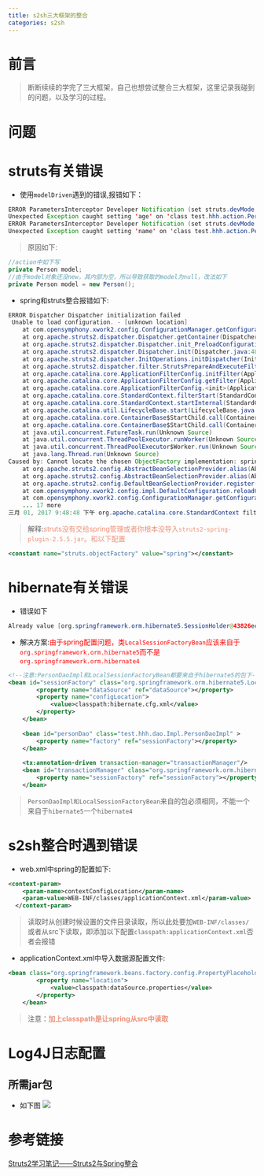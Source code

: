 ```yaml
---
title: s2sh三大框架的整合
categories: s2sh
---
```

# 前言
> 断断续续的学完了三大框架，自己也想尝试整合三大框架，这里记录我碰到的问题，以及学习的过程。

# 问题
# struts有关错误
- 使用`modelDriven`遇到的错误,报错如下：

``` java
ERROR ParametersInterceptor Developer Notification (set struts.devMode to false to disable this message):
Unexpected Exception caught setting 'age' on 'class test.hhh.action.PersonAction: Error setting expression 'age' with value '20'
ERROR ParametersInterceptor Developer Notification (set struts.devMode to false to disable this message):
Unexpected Exception caught setting 'name' on 'class test.hhh.action.PersonAction: Error setting expression 'name' with value 'hhh'
```
> 原因如下:

``` java
//action中如下写
private Person model;
//由于model对象还没new，其内部为空，所以导致获取的model为null，改法如下
private Person model = new Person();
```

- spring和struts整合报错如下:
``` java
ERROR Dispatcher Dispatcher initialization failed
 Unable to load configuration. - [unknown location]
	at com.opensymphony.xwork2.config.ConfigurationManager.getConfiguration(ConfigurationManager.java:70)
	at org.apache.struts2.dispatcher.Dispatcher.getContainer(Dispatcher.java:906)
	at org.apache.struts2.dispatcher.Dispatcher.init_PreloadConfiguration(Dispatcher.java:445)
	at org.apache.struts2.dispatcher.Dispatcher.init(Dispatcher.java:486)
	at org.apache.struts2.dispatcher.InitOperations.initDispatcher(InitOperations.java:75)
	at org.apache.struts2.dispatcher.filter.StrutsPrepareAndExecuteFilter.init(StrutsPrepareAndExecuteFilter.java:63)
	at org.apache.catalina.core.ApplicationFilterConfig.initFilter(ApplicationFilterConfig.java:279)
	at org.apache.catalina.core.ApplicationFilterConfig.getFilter(ApplicationFilterConfig.java:260)
	at org.apache.catalina.core.ApplicationFilterConfig.<init>(ApplicationFilterConfig.java:105)
	at org.apache.catalina.core.StandardContext.filterStart(StandardContext.java:4572)
	at org.apache.catalina.core.StandardContext.startInternal(StandardContext.java:5215)
	at org.apache.catalina.util.LifecycleBase.start(LifecycleBase.java:150)
	at org.apache.catalina.core.ContainerBase$StartChild.call(ContainerBase.java:1419)
	at org.apache.catalina.core.ContainerBase$StartChild.call(ContainerBase.java:1409)
	at java.util.concurrent.FutureTask.run(Unknown Source)
	at java.util.concurrent.ThreadPoolExecutor.runWorker(Unknown Source)
	at java.util.concurrent.ThreadPoolExecutor$Worker.run(Unknown Source)
	at java.lang.Thread.run(Unknown Source)
Caused by: Cannot locate the chosen ObjectFactory implementation: spring - [unknown location]
	at org.apache.struts2.config.AbstractBeanSelectionProvider.alias(AbstractBeanSelectionProvider.java:64)
	at org.apache.struts2.config.AbstractBeanSelectionProvider.alias(AbstractBeanSelectionProvider.java:41)
	at org.apache.struts2.config.DefaultBeanSelectionProvider.register(DefaultBeanSelectionProvider.java:366)
	at com.opensymphony.xwork2.config.impl.DefaultConfiguration.reloadContainer(DefaultConfiguration.java:163)
	at com.opensymphony.xwork2.config.ConfigurationManager.getConfiguration(ConfigurationManager.java:67)
	... 17 more
三月 01, 2017 9:48:48 下午 org.apache.catalina.core.StandardContext filterStart
```
> 解释:<font color='#ED8F76'>struts没有交给spring管理或者你根本没导入`struts2-spring-plugin-2.5.5.jar`。和以下配置</font>
``` xml
<constant name="struts.objectFactory" value="spring"></constant>
```

# hibernate有关错误
- 错误如下
``` java
Already value [org.springframework.orm.hibernate5.SessionHolder@43826ec] for key [org.hibernate.internal.SessionFactoryImpl@304a3655] bound to thread [main]
```
- 解决方案:<font color='#FF0000'>由于spring配置问题，类`LocalSessionFactoryBean`应该来自于`org.springframework.orm.hibernate5`而不是`org.springframework.orm.hibernate4`</font>
``` xml
<!--注意:PersonDaoImpl和LocalSessionFactoryBean都要来自于hibernate5的包下-->
<bean id="sessionFactory" class="org.springframework.orm.hibernate5.LocalSessionFactoryBean">
		<property name="dataSource" ref="dataSource"></property>
		<property name="configLocation">
			<value>classpath:hibernate.cfg.xml</value>
		</property>
	</bean>
	
	<bean id="personDao" class="test.hhh.dao.Impl.PersonDaoImpl" >
		<property name="factory" ref="sessionFactory"></property>
	</bean>
	
	<tx:annotation-driven transaction-manager="transactionManager"/>
	<bean id="transactionManager" class="org.springframework.orm.hibernate5.HibernateTransactionManager">
		<property name="sessionFactory" ref="sessionFactory"></property>
	</bean>
```
> `PersonDaoImpl和LocalSessionFactoryBean`来自的包必须相同，不能一个来自于`hibernate5`一个`hibernate4`

# s2sh整合时遇到错误
- web.xml中spring的配置如下:
``` xml
<context-param>
  	<param-name>contextConfigLocation</param-name>
  	<param-value>WEB-INF/classes/applicationContext.xml</param-value>
  </context-param>
```
> 读取时从创建时候设置的文件目录读取，所以此处要加`WEB-INF/classes/`或者从src下读取，即添加以下配置`classpath:applicationContext.xml`否者会报错

- applicationContext.xml中导入数据源配置文件:
``` xml
<bean class="org.springframework.beans.factory.config.PropertyPlaceholderConfigurer">
		<property name="location">
			<value>classpath:dataSource.properties</value>
		</property>
	</bean>
```
> 注意：<font color='#ED8F76'>**加上classpath是让spring从src中读取**</font>

# Log4J日志配置
## 所需jar包
- 如下图
![](s2sh三大框架的整合整合/3.png)

# 参考链接
[Struts2学习笔记——Struts2与Spring整合](http://www.cnblogs.com/S-E-P/archive/2012/01/18/2325253.html)